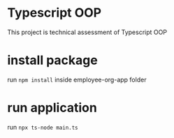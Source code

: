# Typescript OOP
This project is technical assessment of Typescript OOP

# install package
run `npm install` inside employee-org-app folder

# run application
run `npx ts-node main.ts`